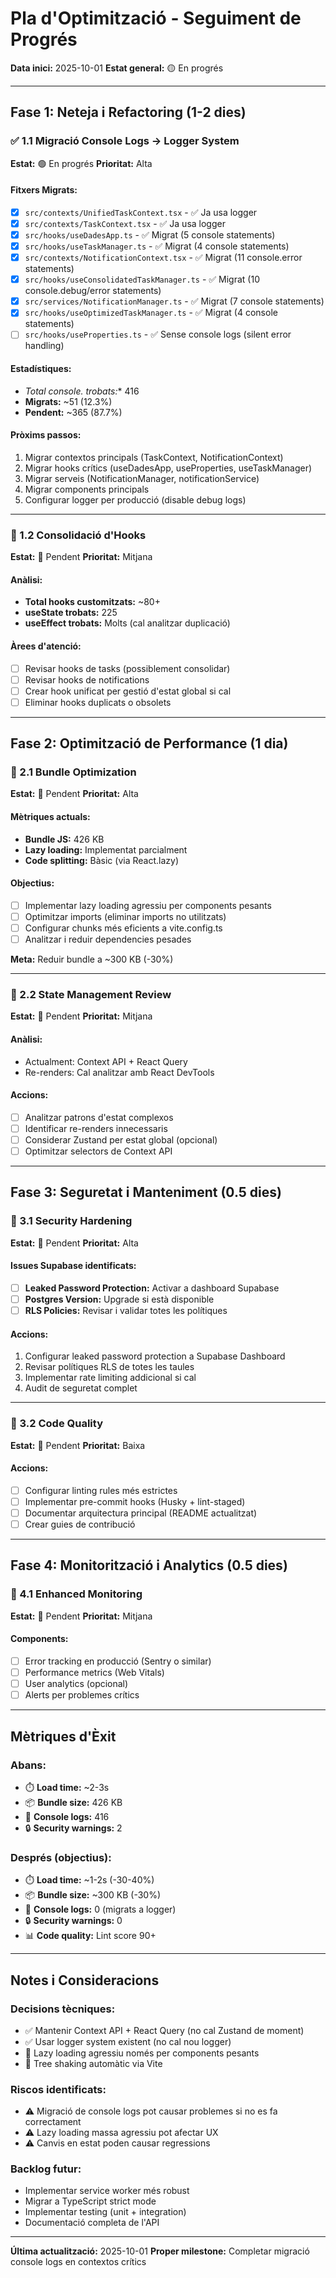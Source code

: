 # Pla d'Optimització - Seguiment de Progrés

**Data inici:** 2025-10-01
**Estat general:** 🟡 En progrés

---

## Fase 1: Neteja i Refactoring (1-2 dies)

### ✅ 1.1 Migració Console Logs → Logger System
**Estat:** 🟢 En progrés
**Prioritat:** Alta

#### Fitxers Migrats:
- [x] `src/contexts/UnifiedTaskContext.tsx` - ✅ Ja usa logger
- [x] `src/contexts/TaskContext.tsx` - ✅ Ja usa logger
- [x] `src/hooks/useDadesApp.ts` - ✅ Migrat (5 console statements)
- [x] `src/hooks/useTaskManager.ts` - ✅ Migrat (4 console statements)
- [x] `src/contexts/NotificationContext.tsx` - ✅ Migrat (11 console.error statements)
- [x] `src/hooks/useConsolidatedTaskManager.ts` - ✅ Migrat (10 console.debug/error statements)
- [x] `src/services/NotificationManager.ts` - ✅ Migrat (7 console statements)
- [x] `src/hooks/useOptimizedTaskManager.ts` - ✅ Migrat (4 console statements)
- [ ] `src/hooks/useProperties.ts` - ✅ Sense console logs (silent error handling)

#### Estadístiques:
- **Total console.* trobats:** 416
- **Migrats:** ~51 (12.3%)
- **Pendent:** ~365 (87.7%)

#### Pròxims passos:
1. Migrar contextos principals (TaskContext, NotificationContext)
2. Migrar hooks crítics (useDadesApp, useProperties, useTaskManager)
3. Migrar serveis (NotificationManager, notificationService)
4. Migrar components principals
5. Configurar logger per producció (disable debug logs)

---

### 🔄 1.2 Consolidació d'Hooks
**Estat:** 🔴 Pendent
**Prioritat:** Mitjana

#### Anàlisi:
- **Total hooks customitzats:** ~80+
- **useState trobats:** 225
- **useEffect trobats:** Molts (cal analitzar duplicació)

#### Àrees d'atenció:
- [ ] Revisar hooks de tasks (possiblement consolidar)
- [ ] Revisar hooks de notifications
- [ ] Crear hook unificat per gestió d'estat global si cal
- [ ] Eliminar hooks duplicats o obsolets

---

## Fase 2: Optimització de Performance (1 dia)

### 🔴 2.1 Bundle Optimization
**Estat:** 🔴 Pendent
**Prioritat:** Alta

#### Mètriques actuals:
- **Bundle JS:** 426 KB
- **Lazy loading:** Implementat parcialment
- **Code splitting:** Bàsic (via React.lazy)

#### Objectius:
- [ ] Implementar lazy loading agressiu per components pesants
- [ ] Optimitzar imports (eliminar imports no utilitzats)
- [ ] Configurar chunks més eficients a vite.config.ts
- [ ] Analitzar i reduir dependencies pesades

**Meta:** Reduir bundle a ~300 KB (-30%)

---

### 🔴 2.2 State Management Review
**Estat:** 🔴 Pendent
**Prioritat:** Mitjana

#### Anàlisi:
- Actualment: Context API + React Query
- Re-renders: Cal analitzar amb React DevTools

#### Accions:
- [ ] Analitzar patrons d'estat complexos
- [ ] Identificar re-renders innecessaris
- [ ] Considerar Zustand per estat global (opcional)
- [ ] Optimitzar selectors de Context API

---

## Fase 3: Seguretat i Manteniment (0.5 dies)

### 🔴 3.1 Security Hardening
**Estat:** 🔴 Pendent
**Prioritat:** Alta

#### Issues Supabase identificats:
- [ ] **Leaked Password Protection:** Activar a dashboard Supabase
- [ ] **Postgres Version:** Upgrade si està disponible
- [ ] **RLS Policies:** Revisar i validar totes les polítiques

#### Accions:
1. Configurar leaked password protection a Supabase Dashboard
2. Revisar polítiques RLS de totes les taules
3. Implementar rate limiting addicional si cal
4. Audit de seguretat complet

---

### 🔴 3.2 Code Quality
**Estat:** 🔴 Pendent
**Prioritat:** Baixa

#### Accions:
- [ ] Configurar linting rules més estrictes
- [ ] Implementar pre-commit hooks (Husky + lint-staged)
- [ ] Documentar arquitectura principal (README actualitzat)
- [ ] Crear guies de contribució

---

## Fase 4: Monitorització i Analytics (0.5 dies)

### 🔴 4.1 Enhanced Monitoring
**Estat:** 🔴 Pendent
**Prioritat:** Mitjana

#### Components:
- [ ] Error tracking en producció (Sentry o similar)
- [ ] Performance metrics (Web Vitals)
- [ ] User analytics (opcional)
- [ ] Alerts per problemes crítics

---

## Mètriques d'Èxit

### Abans:
- ⏱️ **Load time:** ~2-3s
- 📦 **Bundle size:** 426 KB
- 🐛 **Console logs:** 416
- 🔒 **Security warnings:** 2

### Després (objectius):
- ⏱️ **Load time:** ~1-2s (-30-40%)
- 📦 **Bundle size:** ~300 KB (-30%)
- 🐛 **Console logs:** 0 (migrats a logger)
- 🔒 **Security warnings:** 0
- 📊 **Code quality:** Lint score 90+

---

## Notes i Consideracions

### Decisions tècniques:
- ✅ Mantenir Context API + React Query (no cal Zustand de moment)
- ✅ Usar logger system existent (no cal nou logger)
- 🔄 Lazy loading agressiu només per components pesants
- 🔄 Tree shaking automàtic via Vite

### Riscos identificats:
- ⚠️ Migració de console logs pot causar problemes si no es fa correctament
- ⚠️ Lazy loading massa agressiu pot afectar UX
- ⚠️ Canvis en estat poden causar regressions

### Backlog futur:
- Implementar service worker més robust
- Migrar a TypeScript strict mode
- Implementar testing (unit + integration)
- Documentació completa de l'API

---

**Última actualització:** 2025-10-01
**Proper milestone:** Completar migració console logs en contextos crítics
